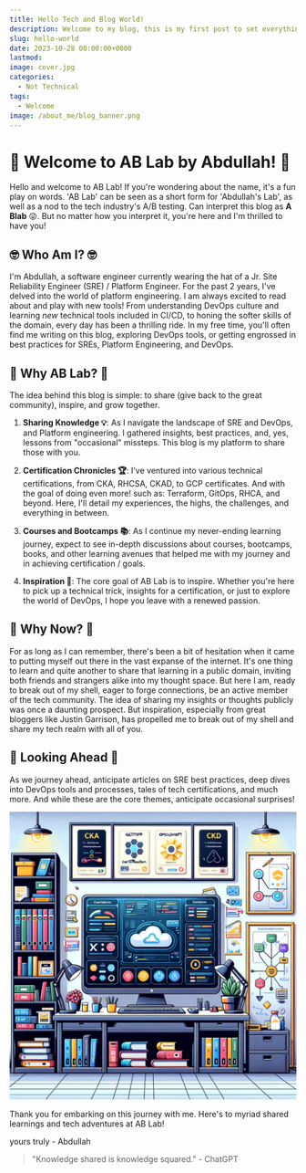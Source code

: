 ```yaml
---
title: Hello Tech and Blog World!
description: Welcome to my blog, this is my first post to set everything on this website up :)
slug: hello-world
date: 2023-10-28 00:00:00+0000
lastmod:
image: cover.jpg
categories:
  - Not Technical
tags:
  - Welcome
image: /about_me/blog_banner.png
---
```


# 🎉 Welcome to AB Lab by Abdullah! 🎉

Hello and welcome to AB Lab! If you're wondering about the name, it's a fun play on words. 'AB Lab' can be seen as a short form for 'Abdullah's Lab', as well as a nod to the tech industry's A/B testing. Can interpret this blog as **A Blab** 😜. But no matter how you interpret it, you're here and I'm thrilled to have you!

## 🤓 Who Am I? 🤓

I'm Abdullah, a software engineer currently wearing the hat of a Jr. Site Reliability Engineer (SRE) / Platform Engineer. For the past 2 years, I've delved into the world of platform engineering. I am always excited to read about and play with new tools! From understanding DevOps culture and learning _new_ technical tools included in CI/CD, to honing the softer skills of the domain, every day has been a thrilling ride. In my free time, you'll often find me writing on this blog, exploring DevOps tools, or getting engrossed in best practices for SREs, Platform Engineering, and DevOps.

## 🚀 Why AB Lab? 🚀

The idea behind this blog is simple: to share (give back to the great community), inspire, and grow together.

1. **Sharing Knowledge 💡**: As I navigate the landscape of SRE and DevOps, and Platform engineering. I gathered insights, best practices, and, yes, lessons from "occasional" missteps. This blog is my platform to share those with you.

2. **Certification Chronicles 🏆**: I've ventured into various technical certifications, from CKA, RHCSA, CKAD, to GCP certificates. And with the goal of doing even more! such as: Terraform, GitOps, RHCA, and beyond. Here, I'll detail my experiences, the highs, the challenges, and everything in between.

3. **Courses and Bootcamps 📚**: As I continue my never-ending learning journey, expect to see in-depth discussions about courses, bootcamps, books, and other learning avenues that helped me with my journey and in achieving certification / goals.

4. **Inspiration 💭**: The core goal of AB Lab is to inspire. Whether you're here to pick up a technical trick, insights for a certification, or just to explore the world of DevOps, I hope you leave with a renewed passion.

## 🤔 Why Now? 🤔

For as long as I can remember, there's been a bit of hesitation when it came to putting myself out there in the vast expanse of the internet. It's one thing to learn and quite another to share that learning in a public domain, inviting both friends and strangers alike into my thought space. But here I am, ready to break out of my shell, eager to forge connections, be an active member of the tech community. The idea of sharing my insights or thoughts publicly was once a daunting prospect. But inspiration, especially from great bloggers like Justin Garrison, has propelled me to break out of my shell and share my tech realm with all of you.

## 🌱 Looking Ahead 🌱

As we journey ahead, anticipate articles on SRE best practices, deep dives into DevOps tools and processes, tales of tech certifications, and much more. And while these are the core themes, anticipate occasional surprises!

![Future Topics Image](/about_me/future_topics.png)

Thank you for embarking on this journey with me. Here's to myriad shared learnings and tech adventures at AB Lab!

yours truly - Abdullah

> "Knowledge shared is knowledge squared." - ChatGPT
